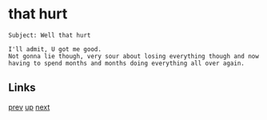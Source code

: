 # that hurt

    Subject: Well that hurt

    I'll admit, U got me good.
    Not gonna lie though, very sour about losing everything though and now
    having to spend months and months doing everything all over again.

## Links

[prev](2021-02-19.md) [up](../) [next](2021-04-04.md)
